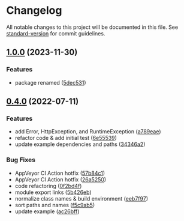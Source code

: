 # Changelog

All notable changes to this project will be documented in this file. See [standard-version](https://github.com/conventional-changelog/standard-version) for commit guidelines.

## [1.0.0](https://github.com/ialopezg/custom-error-service/compare/v0.4.0...v1.0.0) (2023-11-30)


### Features

* package renamed ([5dec531](https://github.com/ialopezg/custom-error-service/commit/5dec531f88bc864d8bbc12fdb60d4792bc531323))

## [0.4.0](https://github.com/ialopezg/custom-error-service/compare/v0.3.1...v0.4.0) (2022-07-11)


### Features

* add Error, HttpException, and RuntimeException ([a789eae](https://github.com/ialopezg/custom-error-service/commit/a789eaea6fd1d2e9eebe93e493db7a399553ea99))
* refactor code & add initial test ([6e55539](https://github.com/ialopezg/custom-error-service/commit/6e55539da5b0931e9d1efa91b5ab91fd763e9bf2))
* update example dependencies and paths ([34346a2](https://github.com/ialopezg/custom-error-service/commit/34346a2325c5783b6688802bd0cfbd9341ae601b))


### Bug Fixes

* AppVeyor CI Action hotfix ([57b84c1](https://github.com/ialopezg/custom-error-service/commit/57b84c1e385e75a89a1d5b000e530145827dc089))
* AppVeyor CI Action hotfix ([26a5250](https://github.com/ialopezg/custom-error-service/commit/26a52506f95071de9f9dc8cd37245d9218c4ddfb))
* code refactoring ([0f2bd4f](https://github.com/ialopezg/custom-error-service/commit/0f2bd4f4d274ba5e67083e8c7fa6d2a66f187731))
* module export links ([5b426eb](https://github.com/ialopezg/custom-error-service/commit/5b426eb5bc95f2e4db83ffdfd5646a2c17c45d40))
* normalize class names & build environment ([eeb7f97](https://github.com/ialopezg/custom-error-service/commit/eeb7f978e74d4375bf29483b4e39ce81bf844c65))
* sort paths and names ([f5c9ab5](https://github.com/ialopezg/custom-error-service/commit/f5c9ab5b98a2b085fca58467fc346a8e03bfaa5d))
* update example ([ac26bff](https://github.com/ialopezg/custom-error-service/commit/ac26bff421f255fd8aef70dd4234974be0f3c725))

